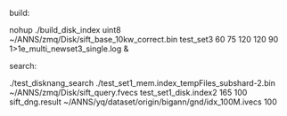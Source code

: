 build:

nohup ./build_disk_index uint8 ~/ANNS/zmq/Disk/sift_base_10kw_correct.bin test_set3 60 75 120 120 90 1>1e_multi_newset3_single.log & 



search:

./test_disknang_search ./test_set1_mem.index_tempFiles_subshard-2.bin  ~/ANNS/zmq/Disk/sift_query.fvecs test_set1_disk.index2 165 100 sift_dng.result ~/ANNS/yq/dataset/origin/bigann/gnd/idx_100M.ivecs 100

